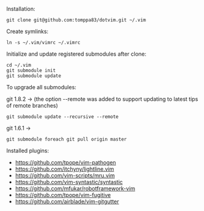 Installation:

    git clone git@github.com:tomppa83/dotvim.git ~/.vim

Create symlinks:

    ln -s ~/.vim/vimrc ~/.vimrc

Initialize and update registered submodules after clone:

    cd ~/.vim
    git submodule init
    git submodule update

To upgrade all submodules:

git 1.8.2 -> (the option --remote was added to support updating to latest tips of remote branches)

    git submodule update --recursive --remote

git 1.6.1 ->

    git submodule foreach git pull origin master

Installed plugins:

- https://github.com/tpope/vim-pathogen
- https://github.com/itchyny/lightline.vim
- https://github.com/vim-scripts/mru.vim
- https://github.com/vim-syntastic/syntastic
- https://github.com/mfukar/robotframework-vim
- https://github.com/tpope/vim-fugitive
- https://github.com/airblade/vim-gitgutter
